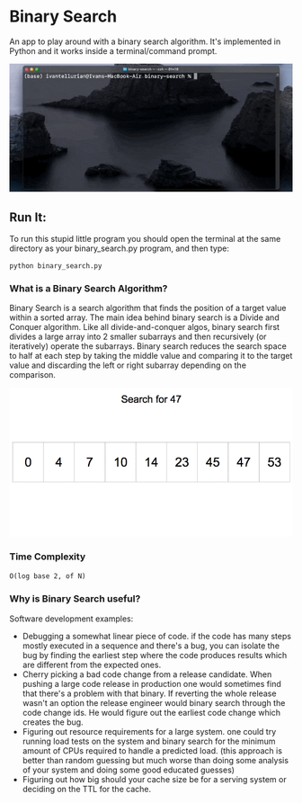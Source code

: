 # Binary Search

An app to play around with a binary search algorithm. It's implemented in Python and it works inside a terminal/command prompt.

![alt text](img/giph_binary_search.gif)

## Run It:

To run this stupid little program you should open the terminal at the same directory as your binary_search.py program, and then type:

```
python binary_search.py
```

### What is a Binary Search Algorithm?
Binary Search is a search algorithm that finds the position of a target value within a sorted array. The main idea behind binary search is a Divide and Conquer algorithm. Like all divide-and-conquer algos, binary search first divides a large array into 2 smaller subarrays and then recursively (or iteratively) operate the subarrays. Binary search reduces the search space to half at each step by taking the middle value and comparing it to the target value and discarding the left or right subarray depending on the comparison.

![alt text](img/binary_search_concept.gif)

### Time Complexity
```
O(log base 2, of N)
```

### Why is Binary Search useful?

Software development examples:

- Debugging a somewhat linear piece of code. if the code has many steps mostly executed in a sequence and there's a bug, you can isolate the bug by finding the earliest step where the code produces results which are different from the expected ones.
- Cherry picking a bad code change from a release candidate. When pushing a large code release in production one would sometimes find that there's a problem with that binary. If reverting the whole release wasn't an option the release engineer would binary search through the code change ids. He would figure out the earliest code change which creates the bug.
- Figuring out resource requirements for a large system. one could try running load tests on the system and binary search for the minimum amount of CPUs required to handle a predicted load. (this approach is better than random guessing but much worse than doing some analysis of your system and doing some good educated guesses)
- Figuring out how big should your cache size be for a serving system or deciding on the TTL for the cache.


